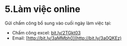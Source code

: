 # 5.Làm việc online

Gửi chấm công bổ sung vào cuối ngày làm việc tại:

* Chấm công excel: [bit.ly/2TGkt03](http://bit.ly/2TGkt03)
* Email: [http://bit.ly/3aMMbh0](http://bit.ly/3a0QKEz)

